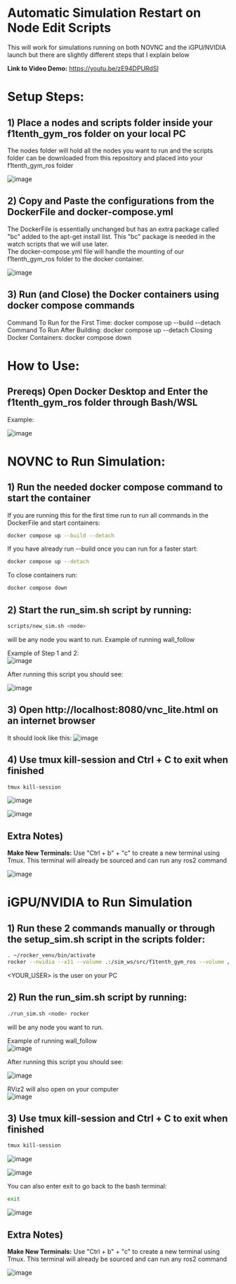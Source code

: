 # Automatic Simulation Restart on Node Edit Scripts

This will work for simulations running on both NOVNC and the iGPU/NVIDIA launch but there are slightly different steps that I explain below

**Link to Video Demo:** https://youtu.be/zE94DPURdSI

# Setup Steps:

## 1) Place a nodes and scripts folder inside your f1tenth_gym_ros folder on your local PC

The nodes folder will hold all the nodes you want to run and the scripts folder can be downloaded from this repository and placed into your f1tenth_gym_ros folder

![image](https://github.com/user-attachments/assets/09ccb62a-164f-4086-a30e-f2edfbf667f0)

## 2) Copy and Paste the configurations from the DockerFile and docker-compose.yml 

The DockerFile is essentially unchanged but has an extra package called "bc" added to the apt-get install list. This "bc" package is needed in the watch scripts that we will use later.  
The docker-compose.yml file will handle the mounting of our f1tenth_gym_ros folder to the docker container.

![image](https://github.com/user-attachments/assets/1e35ec7e-416f-4f0a-919f-c4504386f892)

## 3) Run (and Close) the Docker containers using docker compose commands

Command To Run for the First Time: docker compose up --build --detach
Command To Run After Building: docker compose up --detach
Closing Docker Containers: docker compose down

# How to Use:

## Prereqs) Open Docker Desktop and Enter the f1tenth_gym_ros folder through Bash/WSL
Example:

![image](https://github.com/user-attachments/assets/1b3893f5-2b06-459e-b0b8-c1a38289ee12)

# NOVNC to Run Simulation: 

## 1) Run the needed docker compose command to start the container

If you are running this for the first time run to run all commands in the DockerFile and start containers:

```bash
docker compose up --build --detach
```

If you have already run --build once you can run for a faster start: 
```bash
docker compose up --detach
```

To close containers run: 
```bash
docker compose down
```

## 2) Start the run_sim.sh script by running:

```bash
scripts/new_sim.sh <node>
```
<node> will be any node you want to run. Example of running wall_follow  

Example of Step 1 and 2:  
![image](https://github.com/user-attachments/assets/49c7cf1e-b3b7-4f11-a27a-b78e00411dd7)

After running this script you should see:

![image](https://github.com/user-attachments/assets/ea6cfedd-363b-4d47-8dbb-07c922291b72)

## 3) Open http://localhost:8080/vnc_lite.html on an internet browser

It should look like this:
![image](https://github.com/user-attachments/assets/a8749640-184a-45bb-9e26-25ab4e45054a)


## 4) Use tmux kill-session and Ctrl + C to exit when finished

```bash
tmux kill-session
```

![image](https://github.com/user-attachments/assets/91ed0a2f-dc96-4598-b1f6-78dd7b05fa51)

![image](https://github.com/user-attachments/assets/1b835b02-4f1d-4e89-b802-972b8557745e)

## Extra Notes)

**Make New Terminals:** Use "Ctrl + b" + "c" to create a new terminal using Tmux. This terminal will already be sourced and can run any ros2 command

![image](https://github.com/user-attachments/assets/8cc8fc1f-d42e-4829-9dbc-67b98a70ef2a)

# iGPU/NVIDIA to Run Simulation

## 1) Run these 2 commands manually or through the setup_sim.sh script in the scripts folder:

```bash
. ~/rocker_venv/bin/activate
rocker --nvidia --x11 --volume .:/sim_ws/src/f1tenth_gym_ros --volume /mnt/c/Users/<YOUR_USER>/f1tenth_gym_ros/scripts:/sim_ws --volume /mnt/c/Users/<YOUR_USER>/f1tenth_gym_ros/nodes:/sim_ws/src/nodes -- f1tenth_gym_ros
```
<YOUR_USER> is the user on your PC
## 2) Run the run_sim.sh script by running:

```bash
./run_sim.sh <node> rocker
```

<node> will be any node you want to run.  

Example of running wall_follow  
![image](https://github.com/user-attachments/assets/5a7e16c9-adbb-4713-a70a-9014ccb5fef4)

After running this script you should see:  

![image](https://github.com/user-attachments/assets/ea6cfedd-363b-4d47-8dbb-07c922291b72) 

RViz2 will also open on your computer  
![image](https://github.com/user-attachments/assets/e3505176-7fb8-43f1-904a-f9ce0a8bdcdb)

## 3) Use tmux kill-session and Ctrl + C to exit when finished

```bash
tmux kill-session
```

![image](https://github.com/user-attachments/assets/91ed0a2f-dc96-4598-b1f6-78dd7b05fa51)

![image](https://github.com/user-attachments/assets/1b835b02-4f1d-4e89-b802-972b8557745e)

You can also enter exit to go back to the bash terminal:
```bash
exit
```

![image](https://github.com/user-attachments/assets/cf8eeea2-b232-4a62-ba31-6c5af01241e2)

## Extra Notes)

**Make New Terminals:** Use "Ctrl + b" + "c" to create a new terminal using Tmux. This terminal will already be sourced and can run any ros2 command

![image](https://github.com/user-attachments/assets/8cc8fc1f-d42e-4829-9dbc-67b98a70ef2a)




















